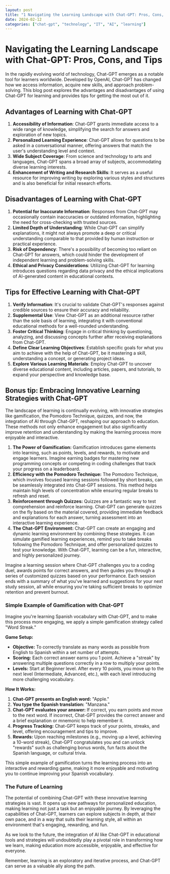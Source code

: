 ```yaml
---
layout: post
title: "1 Navigating the Learning Landscape with Chat-GPT: Pros, Cons, and Tips"
date: 2024-02-12
categories: ["chat-gpt", "technology", "IT", "AI", "learning"]
---
```


# Navigating the Learning Landscape with Chat-GPT: Pros, Cons, and Tips

In the rapidly evolving world of technology, Chat-GPT emerges as a notable tool for learners worldwide.
Developed by OpenAI, Chat-GPT has changed how we access information, acquire new skills, and approach problem-solving.
This blog post explores the advantages and disadvantages of using Chat-GPT for learning and provides tips for getting the most out of it.

## Advantages of Learning with Chat-GPT

1. **Accessibility of Information**:  Chat-GPT grants immediate access to a wide range of knowledge, simplifying the search for answers and exploration of new topics.
2. **Personalized Learning Experience**: Chat-GPT allows for questions to be asked in a conversational manner, offering answers that match the user's understanding level and context.
3. **Wide Subject Coverage**: From science and technology to arts and languages, Chat-GPT spans a broad array of subjects, accommodating diverse learning interests.
4. **Enhancement of Writing and Research Skills**: It serves as a useful resource for improving writing by exploring various styles and structures and is also beneficial for initial research efforts.

## Disadvantages of Learning with Chat-GPT

1. **Potential for Inaccurate Information**: Responses from Chat-GPT may occasionally contain inaccuracies or outdated information, highlighting the need for cross-checking with trusted sources.
2. **Limited Depth of Understanding**: While Chat-GPT can simplify explanations, it might not always promote a deep or critical understanding comparable to that provided by human instruction or practical experience.
3. **Risk of Dependency**: There's a possibility of becoming too reliant on Chat-GPT for answers, which could hinder the development of independent learning and problem-solving skills.
4. **Ethical and Privacy Considerations**: Utilizing Chat-GPT for learning introduces questions regarding data privacy and the ethical implications of AI-generated content in educational contexts.

## Tips for Effective Learning with Chat-GPT
 1. **Verify Information**: It's crucial to validate Chat-GPT's responses against credible sources to ensure their accuracy and reliability.
 2. **Supplemental Use**: View Chat-GPT as an additional resource rather than the sole basis of learning, integrating it with conventional educational methods for a well-rounded understanding.
 3. **Foster Critical Thinking**: Engage in critical thinking by questioning, analyzing, and discussing concepts further after receiving explanations from Chat-GPT.
 4. **Define Clear Learning Objectives**: Establish specific goals for what you aim to achieve with the help of Chat-GPT, be it mastering a skill, understanding a concept, or generating project ideas.
 5. **Explore Various Learning Materials**: Employ Chat-GPT to uncover diverse educational content, including articles, papers, and tutorials, to expand your perspective and knowledge base.

## Bonus tip: Embracing Innovative Learning Strategies with Chat-GPT

The landscape of learning is continually evolving, with innovative strategies like gamification, the Pomodoro Technique, quizzes, and now, the integration of AI through Chat-GPT, reshaping our approach to education. These methods not only enhance engagement but also significantly improve retention and understanding by making the learning process more enjoyable and interactive.

1. **The Power of Gamification:** Gamification introduces game elements into learning, such as points, levels, and rewards, to motivate and engage learners. Imagine earning badges for mastering new programming concepts or competing in coding challenges that track your progress on a leaderboard.
2. **Efficiency with the Pomodoro Technique:** The Pomodoro Technique, which involves focused learning sessions followed by short breaks, can be seamlessly integrated into Chat-GPT sessions. This method helps maintain high levels of concentration while ensuring regular breaks to refresh and reset.
3. **Reinforcement through Quizzes:** Quizzes are a fantastic way to test comprehension and reinforce learning. Chat-GPT can generate quizzes on the fly based on the material covered, providing immediate feedback and explanations for each answer, turning assessment into an interactive learning experience.
4. **The Chat-GPT Environment:** Chat-GPT can create an engaging and dynamic learning environment by combining these strategies. It can simulate gamified learning experiences, remind you to take breaks following the Pomodoro Technique, and offer personalized quizzes to test your knowledge. With Chat-GPT, learning can be a fun, interactive, and highly personalized journey.

Imagine a learning session where Chat-GPT challenges you to a coding duel, awards points for correct answers, 
and then guides you through a series of customized quizzes based on your performance. 
Each session ends with a summary of what you've learned and suggestions for your next study session, all while ensuring you're taking sufficient breaks to optimize retention and prevent burnout.

### Simple Example of Gamification with Chat-GPT

Imagine you're learning Spanish vocabulary with Chat-GPT, and to make this process more engaging, we apply a simple gamification strategy called "Word Streak."

**Game Setup:**
- **Objective:** To correctly translate as many words as possible from English to Spanish within a set number of attempts.
- **Scoring:** Each correct answer earns you 1 point. Achieve a "streak" by answering multiple questions correctly in a row to multiply your points.
- **Levels:** Start at Beginner level. After every 10 points, you move up to the next level (Intermediate, Advanced, etc.), with each level introducing more challenging vocabulary.

**How It Works:**
1. **Chat-GPT presents an English word:** "Apple."
2. **You type the Spanish translation:** "Manzana."
3. **Chat-GPT evaluates your answer:** If correct, you earn points and move to the next word. If incorrect, Chat-GPT provides the correct answer and a brief explanation or mnemonic to help remember it.
4. **Progress Tracking:** Chat-GPT keeps track of your points, streaks, and level, offering encouragement and tips to improve.
5. **Rewards:** Upon reaching milestones (e.g., moving up a level, achieving a 10-word streak), Chat-GPT congratulates you and can unlock "rewards" such as challenging bonus words, fun facts about the Spanish language, or cultural trivia.

This simple example of gamification turns the learning process into an interactive and rewarding game, making it more enjoyable and motivating you to continue improving your Spanish vocabulary.


### The Future of Learning
The potential of combining Chat-GPT with these innovative learning strategies is vast. 
It opens up new pathways for personalized education, making learning not just a task but an enjoyable journey. 
By leveraging the capabilities of Chat-GPT, learners can explore subjects in depth, at their own pace, 
and in a way that suits their learning style, all within an environment that's engaging, rewarding, and fun.

As we look to the future, the integration of AI like Chat-GPT in educational tools and strategies will undoubtedly 
play a pivotal role in transforming how we learn, making education more accessible, enjoyable, and effective for everyone.

Remember, learning is an exploratory and iterative process, and Chat-GPT can serve as a valuable ally along the path.
